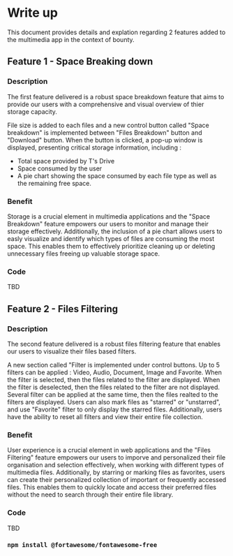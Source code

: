 # Write up 

This document provides details and explation regarding 2 features added to the multimedia app in the context of bounty. 



## Feature 1 - Space Breaking down

### Description
The first feature delivered is a robust space breakdown feature that aims to provide our users with a comprehensive and visual overview of thier storage capacity. 

File size is added to each files and a new control button called "Space breakdown" is implemented between "Files Breakdown" button and "Download" button. 
When the button is clicked, a pop-up window is displayed, presenting critical storage information, including : 
- Total space provided by T's Drive
- Space consumed by the user
- A pie chart showing the space consumed by each file type as well as the remaining free space. 

### Benefit
Storage is a crucial element in multimedia applications and the "Space Breakdown" feature empowers our users to monitor and manage their storage effectively.
Additionally, the inclusion of a pie chart allows users to easly visualize and identify which types of files are consuming the most space. This enables them to effectively prioritize cleaning up or deleting unnecessary files freeing up valuable storage space. 

### Code
TBD



## Feature 2 - Files Filtering

### Description
The second feature delivered is a robust files filtering feature that enables our users to visualize their files based filters.

A new section called "Filter is implemented under control buttons. Up to 5 filters can be applied  : Video, Audio, Document, Image and Favorite.
When the filter is selected, then the files related to the filter are displayed.
When the filter is deselected, then the files related to the filter are not displayed.
Several filter can be applied at the same time, then the files realted to the filters are displayed. 
Users can also mark files as "starred" or "unstarred", and use "Favorite" filter to only display the starred files. 
Additionally, users have the ability to reset all filters and view their entire file collection.

### Benefit

User experience is a crucial element in web applications and the "Files Filtering" feature empowers our users to imporve and personalized their file organisation and selection effectively, when working with different types of multimedia files.
Additionally, by starring or marking files as favorites, users can create their personalized collection of important or frequently accessed files. This enables them to quickly locate and access their preferred files without the need to search through their entire file library.

### Code
TBD



### `npm install @fortawesome/fontawesome-free`